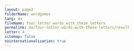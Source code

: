 ```yaml
---
layout: page2
folderName: wordgames
lang: da
fileName: four_letter_words_with_these_letters
permalink: da/four-letter-words-with-these-letters/result
letter: 4
sitemap: false
nointernationalization: true   
---
```

